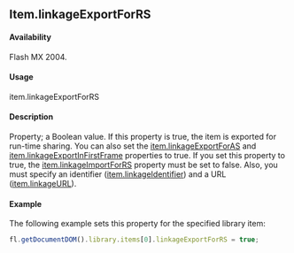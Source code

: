 ## Item.linkageExportForRS

#### Availability

Flash MX 2004.

#### Usage

item.linkageExportForRS

#### Description

Property; a Boolean value. If this property is true, the item is exported for run-time sharing. You can also set the
[item.linkageExportForAS](../Item_object/item7.md) and [item.linkageExportInFirstFrame](../Item_object/item9.md) properties to true.
If you set this property to true, the [item.linkageImportForRS](../Item_object/item11.md) property must be set to false. Also, you must specify an identifier ([item.linkageIdentifier](../Item_object/item10.md)) and a URL ([item.linkageURL](../Item_object/item12.md)).

#### Example

The following example sets this property for the specified library item:

```javascript
fl.getDocumentDOM().library.items[0].linkageExportForRS = true;
```

<span id="item.linkageExportInFirstFrame" class="anchor"></span>
